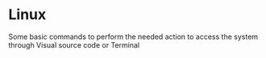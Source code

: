 # Linux
Some basic commands to perform the needed action to access the system through Visual source code or Terminal
